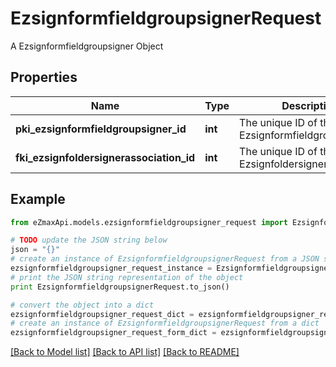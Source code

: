 # EzsignformfieldgroupsignerRequest

A Ezsignformfieldgroupsigner Object

## Properties

Name | Type | Description | Notes
------------ | ------------- | ------------- | -------------
**pki_ezsignformfieldgroupsigner_id** | **int** | The unique ID of the Ezsignformfieldgroupsigner | [optional] 
**fki_ezsignfoldersignerassociation_id** | **int** | The unique ID of the Ezsignfoldersignerassociation | 

## Example

```python
from eZmaxApi.models.ezsignformfieldgroupsigner_request import EzsignformfieldgroupsignerRequest

# TODO update the JSON string below
json = "{}"
# create an instance of EzsignformfieldgroupsignerRequest from a JSON string
ezsignformfieldgroupsigner_request_instance = EzsignformfieldgroupsignerRequest.from_json(json)
# print the JSON string representation of the object
print EzsignformfieldgroupsignerRequest.to_json()

# convert the object into a dict
ezsignformfieldgroupsigner_request_dict = ezsignformfieldgroupsigner_request_instance.to_dict()
# create an instance of EzsignformfieldgroupsignerRequest from a dict
ezsignformfieldgroupsigner_request_form_dict = ezsignformfieldgroupsigner_request.from_dict(ezsignformfieldgroupsigner_request_dict)
```
[[Back to Model list]](../README.md#documentation-for-models) [[Back to API list]](../README.md#documentation-for-api-endpoints) [[Back to README]](../README.md)


